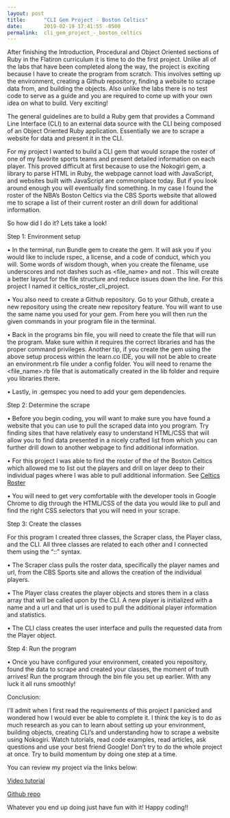 ```yaml
---
layout: post
title:      "CLI Gem Project - Boston Celtics"
date:       2019-02-19 17:41:55 -0500
permalink:  cli_gem_project_-_boston_celtics
---
```



After finishing the Introduction, Procedural and Object Oriented sections of Ruby in the Flatiron curriculum it is time to do the first project. Unlike all of the labs that have been completed along the way, the project is exciting because I have to create the program from scratch. This involves setting up the environment, creating a Github repository, finding a website to scrape data from, and building the objects. Also unlike the labs there is no test code to serve as a guide and you are required to come up with your own idea on what to build. Very exciting!

The general guidelines are to build a Ruby gem that provides a Command Line Interface (CLI) to an external data source with the CLI being composed of an Object Oriented Ruby application. Essentially we are to scrape a website for data and present it in the CLI. 

For my project I wanted to build a CLI gem that would scrape the roster of one of my favorite sports teams and present detailed information on each player. This proved difficult at first because to use the Nokogiri gem, a library to parse HTML in Ruby, the webpage cannot load with JavaScript, and websites built with JavaScript are commonplace today. But if you look around enough you will eventually find something. In my case I found the roster of the NBA’s Boston Celtics via the CBS Sports website that allowed me to scrape a list of their current roster an drill down for additional information.

So how did I do it? Lets take a look!

Step 1: Environment setup

•	In the terminal, run Bundle gem <filename> to create the gem. It will ask you if you would like to include rspec, a license, and a code of conduct, which you will. Some words of wisdom though, when you create the filename, use underscores and not dashes such as <file_name> and not <file-name>. This will create a better layout for the file structure and reduce issues down the line. For this project I named it celtics_roster_cli_project. 

•	You also need to create a Github repository. Go to your Github, create a new repository using the create new repository feature. You will want to use the same name you used for your gem. From here you will then run the given commands in your program file in the terminal.

•	Back in the programs bin file, you will need to create the file that will run the program. Make sure within it requires the correct libraries and has the proper command privileges. Another tip, if you create the gem using the above setup process within the learn.co IDE, you will not be able to create an environment.rb file under a config folder. You will need to rename the <file_name>.rb file that is automatically created in the lib folder and require you libraries there.

•	Lastly, in <filename>.gemspec you need to add your gem dependencies.


Step 2: Determine the scrape 

•	Before you begin coding, you will want to make sure you have found a website that you can use to pull the scraped data into you program. Try finding sites that have relatively easy to understand HTML/CSS that will allow you to find data presented in a nicely crafted list from which you can further drill down to another webpage to find additional information.

•	For this project I was able to find the roster of the of the Boston Celtics which allowed me to list out the players and drill on layer deep to their individual pages where I was able to pull additional information. 
See [Celtics Roster](https://www.cbssports.com/nba/teams/BOS/boston-celtics/roster/)

•	You will need to get very comfortable with the developer tools in Google Chrome to dig through the HTML/CSS of the data you would like to pull and find the right CSS selectors that you will need in your scrape.

Step 3: Create the classes

For this program I created three classes, the Scraper class, the Player class, and the CLI. All three classes are related to each other and I connected them using the “::” syntax.

•	The Scraper class pulls the roster data, specifically the player names and url, from the CBS Sports site and allows the creation of the individual players.

•	The Player class creates the player objects and stores them in a class array that will be called upon by the CLI. A new player is initialized with a name and a url and that url is used to pull the additional player information and statistics. 

•	The CLI class creates the user interface and pulls the requested data from the Player object. 

Step 4: Run the program

•	Once you have configured your environment, created you repository, found the data to scrape and created your classes, the moment of truth arrives! Run the program through the bin file you set up earlier. With any luck it all runs smoothly!

Conclusion:

I’ll admit when I first read the requirements of this project I panicked and wondered how I would ever be able to complete it. I think the key is to do as much research as you can to learn about setting up your environment, building objects, creating CLI’s and understanding how to scrape a website using Nokogiri. Watch tutorials, read code examples, read articles, ask questions and use your best friend Google! Don’t try to do the whole project at once. Try to build momentum by doing one step at a time. 

You can review my project via the links below:

[Video tutorial](https://drive.google.com/open?id=1w_FLmOJRxkcMyClpgJa7no9NMzDkVNPL)

[Github repo](https://github.com/tholmes59/celtics-roster-cli-project.git)

Whatever you end up doing just have fun with it! Happy coding!!




